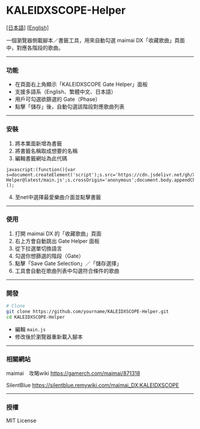 # KALEIDXSCOPE-Helper
[[日本語]](https://github.com/XingYanTW/KALEIDXSCOPE-Helper/blob/main/README_JP.md) [[English]](https://github.com/XingYanTW/KALEIDXSCOPE-Helper/blob/main/README_EN.md)

一個瀏覽器側載腳本／書籤工具，用來自動勾選 maimai DX「收藏歌曲」頁面中，對應各階段的歌曲。

---

### 功能

- 在頁面右上角顯示「KALEIDXSCOPE Gate Helper」面板  
- 支援多語系（English、繁體中文、日本語）  
- 用戶可勾選欲篩選的 Gate（Phase）  
- 點擊「儲存」後，自動勾選該階段對應歌曲列表   

---

### 安裝

1. 將本業面新增為書籤  
2. 將書籤名稱取成想要的名稱
3. 編輯書籤網址為此代碼
```
javascript:(function(){var s=document.createElement('script');s.src='https://cdn.jsdelivr.net/gh/XingYanTW/KALEIDXSCOPE-Helper@latest/main.js';s.crossOrigin='anonymous';document.body.appendChild(s);})();
```
4. 至net中選擇最愛樂曲介面並點擊書籤

---

### 使用

1. 打開 maimai DX 的「收藏歌曲」頁面  
2. 右上方會自動跳出 Gate Helper 面板  
3. 從下拉選單切換語言  
4. 勾選你想篩選的階段（Gate）  
5. 點擊「Save Gate Selection」／「儲存選擇」  
6. 工具會自動在歌曲列表中勾選符合條件的歌曲  

---

### 開發

```bash
# Clone
git clone https://github.com/yourname/KALEIDXSCOPE-Helper.git
cd KALEIDXSCOPE-Helper
```

- 編輯 `main.js`  
- 修改後於瀏覽器重新載入腳本  

---

### 相關網站

maimai　攻略wiki https://gamerch.com/maimai/871318

SilentBlue https://silentblue.remywiki.com/maimai_DX:KALEIDXSCOPE

---


### 授權

MIT License  

